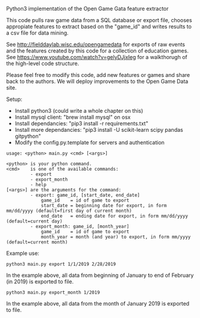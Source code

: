 Python3 implementation of the Open Game Gata feature extractor  

This code pulls raw game data from a SQL database or export file, chooses appropiate features to extract based on the "game_id" and writes results to a csv file for data mining.

See http://fielddaylab.wisc.edu/opengamedata for exports of raw events and the features created by this code for a collection of education games.
See https://www.youtube.com/watch?v=gelyDJjxIeg for a walkthorugh of the high-level code structure.

Please feel free to modify this code, add new features or games and share back to the authors. We will deploy improvements to the Open Game Data site.

Setup:

* Install python3 (could write a whole chapter on this)
* Install mysql client: "brew install mysql" on osx
* Install dependancies: "pip3 install -r requirements.txt"
* Install more dependancies: "pip3 install -U scikit-learn scipy pandas gitpython"
* Modify the config.py.template for servers and authentication


```
usage: <python> main.py <cmd> [<args>]

<python> is your python command.
<cmd>    is one of the available commands:
         - export
         - export_month
         - help
[<args>] are the arguments for the command:
         - export: game_id, [start_date, end_date]
             game_id    = id of game to export
             start_date = beginning date for export, in form mm/dd/yyyy (default=first day of current month)
             end_date   = ending date for export, in form mm/dd/yyyy (default=current day)
         - export_month: game_id, [month_year]
             game_id    = id of game to export
             month_year = month (and year) to export, in form mm/yyyy (default=current month)
```

Example use:
```
python3 main.py export 1/1/2019 2/28/2019
```
In the example above, all data from beginning of January to end of February (in 2019) is exported to file.

```
python3 main.py export_month 1/2019
```
In the example above, all data from the month of January 2019 is exported to file.
